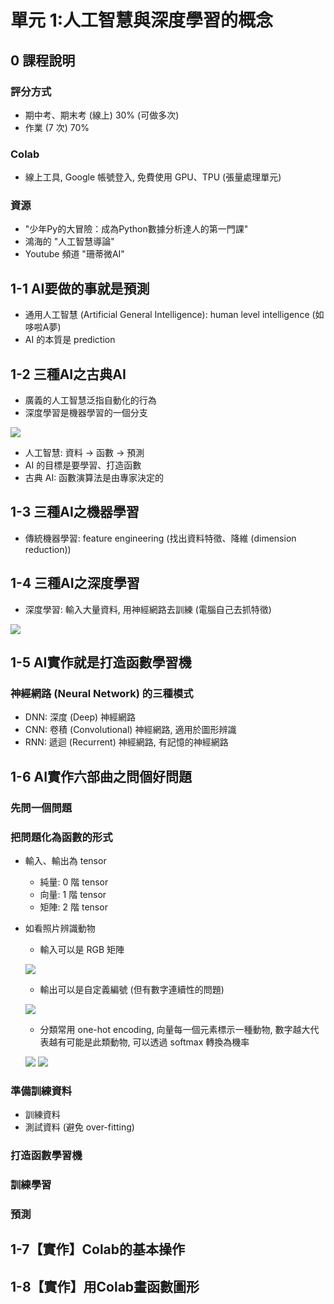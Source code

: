 單元 1:人工智慧與深度學習的概念
=========================

## 0 課程說明
### 評分方式
- 期中考、期末考 (線上) 30% (可做多次)
- 作業 (7 次) 70%
### Colab
- 線上工具, Google 帳號登入, 免費使用 GPU、TPU (張量處理單元)
### 資源
- "少年Py的大冒險：成為Python數據分析達人的第一門課"
- 鴻海的 "人工智慧導論"
- Youtube 頻道 "珊蒂微AI"

## 1-1 AI要做的事就是預測
- 通用人工智慧 (Artificial General Intelligence): human level intelligence (如哆啦A夢)
- AI 的本質是 prediction

## 1-2 三種AI之古典AI
- 廣義的人工智慧泛指自動化的行為
- 深度學習是機器學習的一個分支

![](https://user-images.githubusercontent.com/11552271/134938074-c70f9f8e-8076-4e3d-abe6-be6236660c64.png)

- 人工智慧: 資料 -> 函數 -> 預測
- AI 的目標是要學習、打造函數
- 古典 AI: 函數演算法是由專家決定的

## 1-3 三種AI之機器學習
- 傳統機器學習: feature engineering (找出資料特徵、降維 (dimension reduction))

## 1-4 三種AI之深度學習
- 深度學習: 輸入大量資料, 用神經網路去訓練 (電腦自己去抓特徵)

![](https://user-images.githubusercontent.com/11552271/135101113-8b8ff4d1-a519-4550-b60a-2eed915511f2.png)

## 1-5 AI實作就是打造函數學習機
### 神經網路 (Neural Network) 的三種模式
- DNN: 深度 (Deep) 神經網路
- CNN: 卷積 (Convolutional) 神經網路, 適用於圖形辨識
- RNN: 遞迴 (Recurrent) 神經網路, 有記憶的神經網路
	
## 1-6 AI實作六部曲之問個好問題
### 先問一個問題
### 把問題化為函數的形式
- 輸入、輸出為 tensor
	- 純量: 0 階 tensor
	- 向量: 1 階 tensor
	- 矩陣: 2 階 tensor
- 如看照片辨識動物
	- 輸入可以是 RGB 矩陣
	
	![](https://user-images.githubusercontent.com/11552271/135106315-984b1b0f-109f-454b-b568-a13ac3f5e095.png)
	
	- 輸出可以是自定義編號 (但有數字連續性的問題)
	
	![](https://user-images.githubusercontent.com/11552271/135106441-9db1709e-e401-4d42-9942-4bd404d9214f.png)
	
	- 分類常用 one-hot encoding, 向量每一個元素標示一種動物, 數字越大代表越有可能是此類動物, 可以透過 softmax 轉換為機率
	
	![](https://user-images.githubusercontent.com/11552271/135106524-5fab05a1-bbbb-4923-8b27-ac03926698d9.png)
	![](https://user-images.githubusercontent.com/11552271/135106653-7e2ea3dc-27bd-4155-9798-50cd3fb893c3.png)
### 準備訓練資料
- 訓練資料
- 測試資料 (避免 over-fitting)
### 打造函數學習機
### 訓練學習
### 預測
## 1-7【實作】Colab的基本操作
## 1-8【實作】用Colab畫函數圖形
